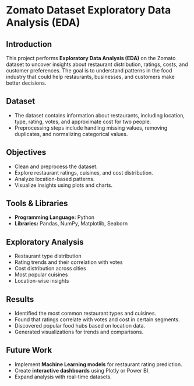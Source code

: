 # Zomato Dataset Exploratory Data Analysis (EDA)

## Introduction  
This project performs **Exploratory Data Analysis (EDA)** on the Zomato dataset to uncover insights about restaurant distribution, ratings, costs, and customer preferences. The goal is to understand patterns in the food industry that could help restaurants, businesses, and customers make better decisions.  

## Dataset  
- The dataset contains information about restaurants, including location, type, rating, votes, and approximate cost for two people.  
- Preprocessing steps include handling missing values, removing duplicates, and normalizing categorical values.  

## Objectives  
- Clean and preprocess the dataset.  
- Explore restaurant ratings, cuisines, and cost distribution.  
- Analyze location-based patterns.  
- Visualize insights using plots and charts.  

## Tools & Libraries  
- **Programming Language:** Python  
- **Libraries:** Pandas, NumPy, Matplotlib, Seaborn  

## Exploratory Analysis  
- Restaurant type distribution  
- Rating trends and their correlation with votes  
- Cost distribution across cities  
- Most popular cuisines  
- Location-wise insights  

## Results  
- Identified the most common restaurant types and cuisines.  
- Found that ratings correlate with votes and cost in certain segments.  
- Discovered popular food hubs based on location data.  
- Generated visualizations for trends and comparisons.  

## Future Work  
- Implement **Machine Learning models** for restaurant rating prediction.  
- Create **interactive dashboards** using Plotly or Power BI.  
- Expand analysis with real-time datasets.  
